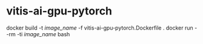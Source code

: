 # vitis-ai-gpu-pytorch

docker build -t _image\_name_ -f vitis-ai-gpu-pytorch.Dockerfile .
docker run --rm -ti _image\_name_ bash
